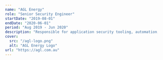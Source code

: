 ```yaml
---
name: "AGL Energy"
role: "Senior Security Engineer"
startDate: "2019-08-01"
endDate: "2020-06-01"
period: "Aug 2019 - Jun 2020"
description: "Responsible for application security tooling, automation, maintenance, reporting, training and helping developers with triaging/remediation."
cover:
  src: "/agl-logo.png"
  alt: "AGL Energy Logo"
url: "https://agl.com.au"
---
```

